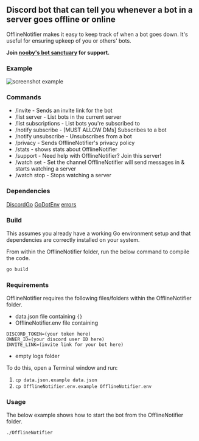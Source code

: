 ## Discord bot that can tell you whenever a bot in a server goes offline or online
OfflineNotifier makes it easy to keep track of when a bot goes down. It's useful for ensuring upkeep of you or others' bots.

**Join [nooby's bot sanctuary](https://discord.gg/YDRKdkh) for support.**

### Example
![screenshot example](https://i.ibb.co/6sG9ZvV/Screenshot-2023-10-19-at-11-44-54.png)

### Commands
- /invite - Sends an invite link for the bot
- /list server - List bots in the current server
- /list subscriptions - List bots you're subscribed to
- /notify subscribe - [MUST ALLOW DMs] Subscribes to a bot
- /notify unsubscribe - Unsubscribes from a bot
- /privacy - Sends OfflineNotifier's privacy policy
- /stats - shows stats about OfflineNotifier
- /support - Need help with OfflineNotifier? Join this server!
- /watch set - Set the channel OfflineNotifier will send messages in & starts watching a server
- /watch stop - Stops watching a server

### Dependencies
[DiscordGo](github.com/bwmarrin/discordgo)
[GoDotEnv](https://github.com/joho/godotenv)
[errors](github.com/pkg/errors)

### Build

This assumes you already have a working Go environment setup and that
dependencies are correctly installed on your system.

From within the OfflineNotifier folder, run the below command to compile the
code.

```sh
go build
```

### Requirements

OfflineNotifier requires the following files/folders within the OfflineNotifier folder.

- data.json file containing `{}`
- OfflineNotifier.env file containing
```
DISCORD_TOKEN=(your token here)
OWNER_ID=(your discord user ID here)
INVITE_LINK=(invite link for your bot here)
```
- empty logs folder

To do this, open a Terminal window and run:

1. `cp data.json.example data.json`
2. `cp OfflineNotifier.env.example OfflineNotifier.env` 

### Usage

The below example shows how to start the bot from the OfflineNotifier folder.

```sh
./OfflineNotifier
```
